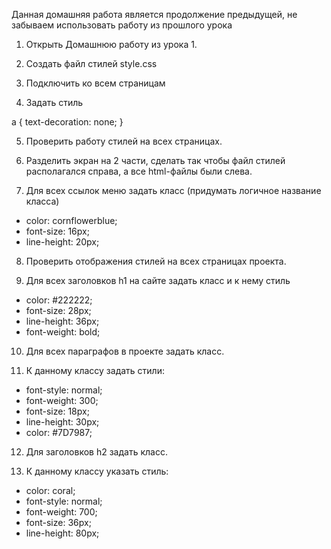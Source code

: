 Данная домашняя работа является продолжение предыдущей, не забываем использовать работу из прошлого урока

1. Открыть Домашнюю работу из урока 1.

2. Создать файл стилей style.css

3. Подключить ко всем страницам

4. Задать стиль

a {
text-decoration: none;
}

5. Проверить работу стилей на всех страницах.

6. Разделить экран на 2 части, сделать так чтобы файл стилей располагался справа, а все html-файлы были слева.

7. Для всех ссылок меню задать класс (придумать логичное название класса)

- color: cornflowerblue;
- font-size: 16px;
- line-height: 20px;

8. Проверить отображения стилей на всех страницах проекта.

9. Для всех заголовков h1 на сайте задать класс и к нему стиль

- color: #222222;
- font-size: 28px;
- line-height: 36px;
- font-weight: bold;

10. Для всех параграфов в проекте задать класс.

11. К данному классу задать стили:

- font-style: normal;
- font-weight: 300;
- font-size: 18px;
- line-height: 30px;
- color: #7D7987;

12. Для заголовков h2 задать класс.

13. К данному классу указать стиль:

- color: coral;
- font-style: normal;
- font-weight: 700;
- font-size: 36px;
- line-height: 80px;
